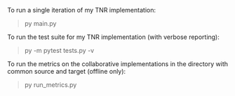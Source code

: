 To run a single iteration of my TNR implementation: 
>py main.py

To run the test suite for my TNR implementation (with verbose reporting):
>py -m pytest tests.py -v

To run the metrics on the collaborative implementations in the directory with common source and target (offline only):
>py run_metrics.py
